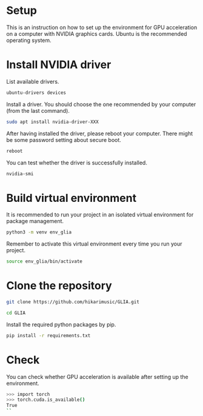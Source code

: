 # Setup

This is an instruction on how to set up the environment for GPU acceleration on a computer with NVIDIA graphics cards. 
Ubuntu is the recommended operating system. 

# Install NVIDIA driver 

List available drivers.

```sh
ubuntu-drivers devices
```

Install a driver. You should choose the one recommended by your computer (from the last command).

```sh
sudo apt install nvidia-driver-XXX
```

After having installed the driver, please reboot your computer. There might be some password setting about secure boot.

```sh
reboot
```

You can test whether the driver is successfully installed.

```sh
nvidia-smi
```

# Build virtual environment

It is recommended to run your project in an isolated virtual environment for package management.

```sh
python3 -m venv env_glia
```

Remember to activate this virtual environment every time you run your project.

```sh
source env_glia/bin/activate
```

# Clone the repository

```sh
git clone https://github.com/hikarimusic/GLIA.git
```

```sh
cd GLIA
```

Install the required python packages by pip.

```sh
pip install -r requirements.txt
```

# Check 

You can check whether GPU acceleration is available after setting up the environment.

```sh
>>> import torch
>>> torch.cuda.is_available()
True
``
